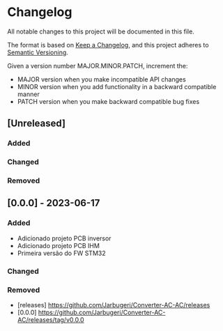 # Changelog

All notable changes to this project will be documented in this file.

The format is based on [Keep a Changelog](https://keepachangelog.com/en/1.0.0/),
and this project adheres to [Semantic Versioning](https://semver.org/spec/v2.0.0.html).

Given a version number MAJOR.MINOR.PATCH, increment the:

 - MAJOR version when you make incompatible API changes
 - MINOR version when you add functionality in a backward compatible manner
 - PATCH version when you make backward compatible bug fixes

## [Unreleased]

### Added
### Changed
### Removed

## [0.0.0] - 2023-06-17

### Added
- Adicionado projeto PCB inversor 
- Adicionado projeto PCB IHM
- Primeira versão do FW STM32
### Changed
### Removed

- [releases] https://github.com/Jarbugeri/Converter-AC-AC/releases
- [0.0.0] https://github.com/Jarbugeri/Converter-AC-AC/releases/tag/v0.0.0








